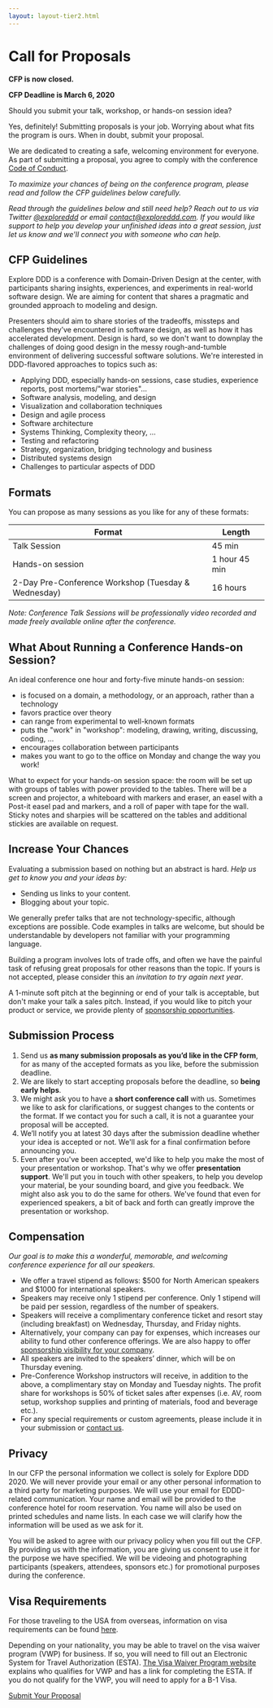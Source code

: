 ```yaml
---
layout: layout-tier2.html
---
```

<div class="section hero cfp"></div>
<div class="container">
	<div class="col-lg-6 col-lg-offset-3">
		<h1 class="text-center">Call for Proposals</h1>
    <div class="text-center"><strong>CFP is now closed.</strong></div>
    <p class="text-center"><strong>CFP Deadline is March 6, 2020</strong></p>
    <p>Should you submit your talk, workshop, or hands-on session idea?</p>
    <p>Yes, definitely! Submitting proposals is your job. Worrying about what fits the program is ours. When in doubt, submit your proposal.</p>
    <p>We are dedicated to creating a safe, welcoming environment for everyone. As part of submitting a proposal, you agree to comply with the conference <a href="../about">Code of Conduct</a>.</p>
    <p><em>To maximize your chances of being on the conference program, please read and follow the CFP guidelines below carefully.</em></p>
    <p><em>Read through the guidelines below and still need help? Reach out to us via Twitter <a href="https://twitter.com/exploreddd">@exploreddd</a> or email <a href="mailto:contact@exploreddd.com">contact@exploreddd.com</a>. If you would like support to help you develop your unfinished ideas into a great session, just let us know and we&#39;ll connect you with someone who can help.</em>
    </p>
    <h2 class="page-subheader">CFP Guidelines</h2>
    <p>Explore DDD is a conference with Domain-Driven Design at the center, with participants sharing insights, experiences, and experiments in real-world software design. We are aiming for content that shares a pragmatic and grounded approach to modeling and design.</p>
    <p>Presenters should aim to share stories of the tradeoffs, missteps and challenges they’ve encountered in software design, as well as how it has accelerated development. Design is hard, so we don&#39;t want to downplay the challenges of doing good design in the messy rough-and-tumble environment of delivering successful software solutions. We&#39;re interested in DDD-flavored approaches to topics such as:</p>
    <ul>
      <li>Applying DDD, especially hands-on sessions, case studies, experience reports, post mortems/&quot;war stories&quot;…</li>
      <li>Software analysis, modeling, and design</li>
      <li>Visualization and collaboration techniques</li>
      <li>Design and agile process</li>
      <li>Software architecture</li>
      <li>Systems Thinking, Complexity theory, …</li>
      <li>Testing and refactoring</li>
      <li>Strategy, organization, bridging technology and business</li>
      <li>Distributed systems design</li>
      <li>Challenges to particular aspects of DDD</li>
    </ul>
    <h2 class="page-subheader">Formats</h2>
    <p>You can propose as many sessions as you like for any of these formats:</p>
    <div class="table-responsive">
      <table class="table table-striped">
      <thead>
      <tr>
        <th>Format</th>
        <th>Length</th>
      </tr>
      </thead>
      <tbody>
      <tr>
        <td>Talk Session</td>
        <td>45 min</td>
      </tr>
      <tr>
        <td>Hands-on session</td>
        <td>1 hour 45 min</td>
      </tr>
      <tr>
        <td>2-Day Pre-Conference Workshop (Tuesday &amp; Wednesday)</td>
        <td>16 hours</td>
      </tr>
      </tbody>
      </table>
    </div>
    <p><em>Note: Conference Talk Sessions will be professionally video recorded and made freely available online after the conference.</em></p>
    <h2 class="page-subheader">What About Running a Conference Hands-on Session?</h2>
    <p>An ideal conference one hour and forty-five minute hands-on session:</p>
    <ul>
      <li>is focused on a domain, a methodology, or an approach, rather than a technology</li>
      <li>favors practice over theory</li>
      <li>can range from experimental to well-known formats</li>
      <li>puts the &quot;work&quot; in &quot;workshop&quot;: modeling, drawing, writing, discussing, coding, …</li>
      <li>encourages collaboration between participants</li>
      <li>makes you want to go to the office on Monday and change the way you work!</li>
    </ul>
    <p>What to expect for your hands-on session space:  the room will be set up with groups of tables with power provided to the tables.  There will be a screen and projector, a whiteboard with markers and eraser, an easel with a Post-it easel pad and markers, and a roll of paper with tape for the wall.  Sticky notes and sharpies will be scattered on the tables and additional stickies are available on request.</p>
    <h2 class="page-subheader">Increase Your Chances</h2>
    <p>Evaluating a submission based on nothing but an abstract is hard. <em>Help us get to know you and your ideas by:</em></p>
    <ul>
    <li>Sending us links to your content.</li>
    <li>Blogging about your topic.</li>
    </ul>
    <p>We generally prefer talks that are not technology-specific, although exceptions are possible. Code examples in talks are welcome, but should be understandable by developers not familiar with your programming language.</p>
    <p>Building a program involves lots of trade offs, and often we have the painful task of refusing great proposals for other reasons than the topic. If yours is not accepted, please consider this an <em>invitation to try again next year</em>.</p>
    <p>A 1-minute soft pitch at the beginning or end of your talk is acceptable, but don&#39;t make your talk a sales pitch. Instead, if you would like to pitch your product or service, we provide plenty of <a href="../sponsors/Explore DDD 2020 Sponsorship Opportunities.pdf">sponsorship opportunities</a>.</p>
    <h2 class="page-subheader">Submission Process</h2>
    <ol>
      <li>Send us <strong>as many submission proposals as you’d like in the CFP form</strong>, for as many of the accepted formats as you like, before the submission deadline.</li>
      <li>We are likely to start accepting proposals before the deadline, so <strong>being early helps</strong>.</li>
      <li>We might ask you to have a <strong>short conference call</strong> with us. Sometimes we like to ask for clarifications, or suggest changes to the contents or the format. If we contact you for such a call, it is not a guarantee your proposal will be accepted.</li>
      <li>We’ll notify you at latest 30 days after the submission deadline whether your idea is accepted or not. We&#39;ll ask for a final confirmation before announcing you.</li>
      <li>Even after you&#39;ve been accepted, we&#39;d like to help you make the most of your presentation or workshop. That&#39;s why we offer <strong>presentation support</strong>. We&#39;ll put you in touch with other speakers, to help you develop your material, be your sounding board, and give you feedback. We might also ask you to do the same for others. We&#39;ve found that even for experienced speakers, a bit of back and forth can greatly improve the presentation or workshop. </li>
    </ol>
    <h2 class="page-subheader">Compensation</h2>
    <p><em>Our goal is to make this a wonderful, memorable, and welcoming conference experience for all our speakers.</em></p>
    <ul>
      <li>We offer a travel stipend as follows: $500 for North American speakers and $1000 for international speakers.</li>
      <li>Speakers may receive only 1 stipend per conference. Only 1 stipend will be paid per session, regardless of the number of speakers.</li>
      <li>Speakers will receive a complimentary conference ticket and resort stay (including breakfast) on Wednesday, Thursday, and Friday nights.</li>
      <li>Alternatively, your company can pay for expenses, which increases our ability to fund other conference offerings. We are also happy to offer <a href="../sponsors">sponsorship visibility for your company</a>.</li>
      <li>All speakers are invited to the speakers’ dinner, which will be on Thursday evening.</li>
      <li>Pre-Conference Workshop instructors will receive, in addition to the above, a complimentary stay on Monday and Tuesday nights.  The profit share for workshops is 50% of ticket sales after expenses (i.e. AV, room setup, workshop supplies and printing of materials, food and beverage etc.).</li>
      <li>For any special requirements or custom agreements, please include it in your submission or <a href="mailto:contact@exploreddd.com">contact us</a>.</li>
    </ul>
    <h2 class="page-subheader">Privacy</h2>
    <p>In our CFP the personal information we collect is solely for Explore DDD 2020. We will never provide your email or any other personal information to a third party for marketing purposes.  We will use your email for EDDD-related communication. Your name and email will be provided to the conference hotel for room reservation. You name will also be used on printed schedules and name lists.  In each case we will clarify how the information will be used as we ask for it.</p>
    <p>You will be asked to agree with our privacy policy when you fill out the CFP. By providing us with the information, you are giving us consent to use it for the purpose we have specified.  We will be videoing and photographing participants (speakers, attendees, sponsors etc.) for promotional purposes during the conference.</p>
    <h2 class="page-subheader">Visa Requirements</h2>
    <p>For those traveling to the USA from overseas, information on visa requirements can be found <a href="https://travel.state.gov/content/travel/en/us-visas/tourism-visit/visitor.html ">here</a>.</p>
    <p>Depending on your nationality, you may be able to travel on the visa waiver program (VWP) for business. If so, you will need to fill out an Electronic System for Travel Authorization (ESTA). <a href="https://travel.state.gov/content/travel/en/us-visas/tourism-visit/visa-waiver-program.html">The Visa Waiver Program website</a> explains who qualifies for VWP and has a link for completing the ESTA.  If you do not qualify for the VWP, you will need to apply for a B-1 Visa.</p>
    <div class="text-center"><a class="btn" href="https://sessionize.com/eddd2020/">Submit Your Proposal</a></div>
  </div>
</div>